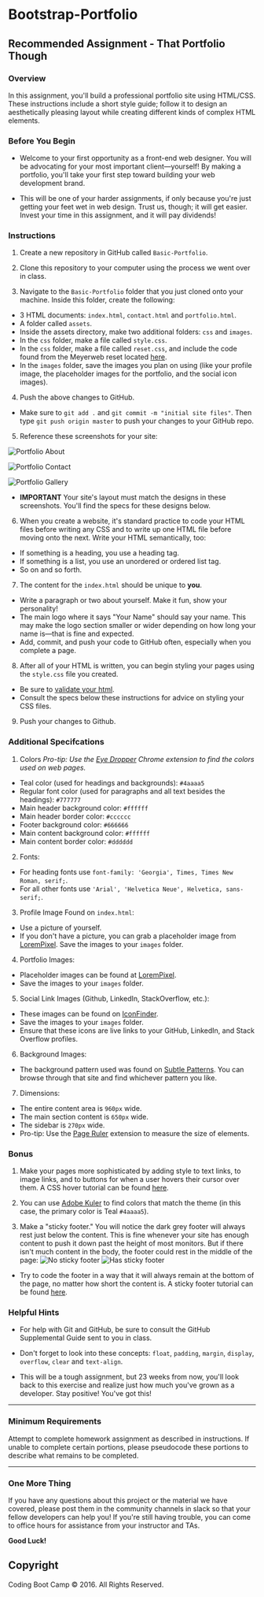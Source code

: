 # Bootstrap-Portfolio
## Recommended Assignment - That Portfolio Though

### Overview

In this assignment, you'll build a professional portfolio site using HTML/CSS. These instructions include a short style guide; follow it to design an aesthetically pleasing layout while creating different kinds of complex HTML elements.

### Before You Begin

* Welcome to your first opportunity as a front-end web designer. You will be advocating for your most important client—yourself! By making a portfolio, you'll take your first step toward building your web development brand.

* This will be one of your harder assignments, if only because you're just getting your feet wet in web design. Trust us, though; it will get easier. Invest your time in this assignment, and it will pay dividends!

### Instructions

1. Create a new repository in GitHub called `Basic-Portfolio`.

2. Clone this repository to your computer using the process we went over in class.

3. Navigate to the `Basic-Portfolio` folder that you just cloned onto your machine. Inside this folder, create the following:

* 3 HTML documents: `index.html`, `contact.html` and `portfolio.html`.
* A folder called `assets`.
* Inside the assets directory, make two additional folders: `css` and `images`.
* In the `css` folder, make a file called `style.css`.
* In the `css` folder, make a file called `reset.css`, and include the code found from the Meyerweb reset located [here](http://meyerweb.com/eric/tools/css/reset/reset.css).
* In the `images` folder, save the images you plan on using (like your profile image, the placeholder images for the portfolio, and the social icon images).

4. Push the above changes to GitHub.

* Make sure to `git add .` and `git commit -m "initial site files"`. Then type `git push origin master` to push your changes to your GitHub repo.

5. Reference these screenshots for your site:

![Portfolio About](Images/Portfolio_About.png)

![Portfolio Contact](Images/Portfolio_Contact.png)

![Portfolio Gallery](Images/Portfolio_Gallery.png)

* **IMPORTANT** Your site's layout must match the designs in these screenshots. You'll find the specs for these designs below.

6. When you create a website, it's standard practice to code your HTML files before writing any CSS and to write up one HTML file before moving onto the next. Write your HTML semantically, too:

* If something is a heading, you use a heading tag.
* If something is a list, you use an unordered or ordered list tag.
* So on and so forth.

7. The content for the `index.html` should be unique to **you**.

* Write a paragraph or two about yourself. Make it fun, show your personality!
* The main logo where it says "Your Name" should say your name. This may make the logo section smaller or wider depending on how long your name is—that is fine and expected.
* Add, commit, and push your code to GitHub often, especially when you complete a page.

8. After all of your HTML is written, you can begin styling your pages using the `style.css` file you created.

* Be sure to [validate your html](https://validator.w3.org/#validate_by_input).
* Consult the specs below these instructions for advice on styling your CSS files.

9. Push your changes to Github.

### Additional Specifcations

1. Colors _Pro-tip: Use the [Eye Dropper](https://chrome.google.com/webstore/detail/eye-dropper/hmdcmlfkchdmnmnmheododdhjedfccka) Chrome extension to find the colors used on web pages._
* Teal color (used for headings and backgrounds): `#4aaaa5`
* Regular font color (used for paragraphs and all text besides the headings): `#777777`
* Main header background color: `#ffffff`
* Main header border color: `#cccccc`
* Footer background color: `#666666`
* Main content background color: `#ffffff`
* Main content border color: `#dddddd`

2. Fonts:
* For heading fonts use `font-family: 'Georgia', Times, Times New Roman, serif;`.
* For all other fonts use `'Arial', 'Helvetica Neue', Helvetica, sans-serif;`.

3. Profile Image Found on `index.html`:
* Use a picture of yourself.
* If you don't have a picture, you can grab a placeholder image from [LoremPixel](http://lorempixel.com/). Save the images to your `images` folder.

4. Portfolio Images:
* Placeholder images can be found at [LoremPixel](http://lorempixel.com/).
* Save the images to your `images` folder.

5. Social Link Images (Github, LinkedIn,  StackOverflow, etc.):
* These images can be found on [IconFinder](https://www.iconfinder.com/).
* Save the images to your `images` folder.
* Ensure that these icons are live links to your GitHub, LinkedIn, and Stack Overflow profiles.

6. Background Images:
* The background pattern used was found on [Subtle Patterns](https://subtlepatterns.com/). You can browse through that site and find whichever pattern you like.

7. Dimensions:
* The entire content area is `960px` wide.
* The main section content is `650px` wide.
* The sidebar is `270px` wide.
* Pro-tip: Use the [Page Ruler](https://chrome.google.com/webstore/detail/page-ruler/jlpkojjdgbllmedoapgfodplfhcbnbpn/related?hl=en) extension to measure the size of elements.

### Bonus

1. Make your pages more sophisticated by adding style to text links, to image links, and to buttons for when a user hovers their cursor over them. A CSS hover tutorial can be found [here](http://www.codeitpretty.com/2013/06/how-to-use-css-hover-effects.html).

2. You can use [Adobe Kuler](https://color.adobe.com/create/color-wheel/) to find colors that match the theme (in this case, the primary color is Teal `#4aaaa5`).

3. Make a "sticky footer." You will notice the dark grey footer will always rest just below the content. This is fine whenever your site has enough content to push it down past the height of most monitors. But if there isn't much content in the body, the footer could rest in the middle of the page:
![No sticky footer](Images/bonus_nosticky.jpg)
![Has sticky footer](Images/bonus_stickyfooter.jpg)
* Try to code the footer in a way that it will always remain at the bottom of the page, no matter how short the content is. A sticky footer tutorial can be found [here](https://css-tricks.com/couple-takes-sticky-footer/).

### Helpful Hints

* For help with Git and GitHub, be sure to consult the GitHub Supplemental Guide sent to you in class.

* Don't forget to look into these concepts: `float`, `padding`, `margin`, `display`, `overflow`, `clear` and `text-align`.

* This will be a tough assignment, but 23 weeks from now, you'll look back to this exercise and realize just how much you've grown as a developer. Stay positive! You've got this!

- - -

### Minimum Requirements

Attempt to complete homework assignment as described in instructions. If unable to complete certain portions, please pseudocode these portions to describe what remains to be completed.

- - -

### One More Thing

If you have any questions about this project or the material we have covered, please post them in the community channels in slack so that your fellow developers can help you! If you're still having trouble, you can come to office hours for assistance from your instructor and TAs.

**Good Luck!**

## Copyright

Coding Boot Camp © 2016. All Rights Reserved.
